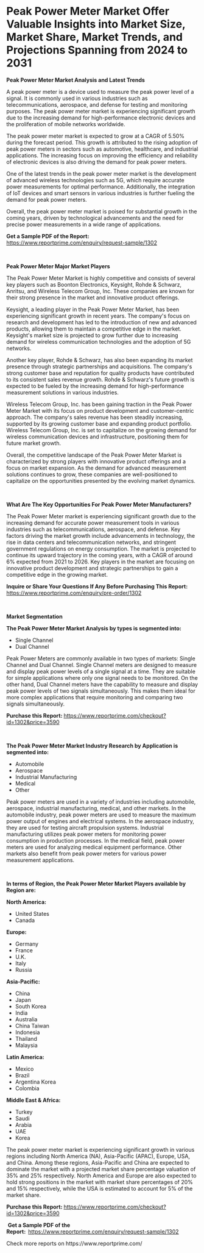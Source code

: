 <p><h1>Peak Power Meter Market Offer Valuable Insights into Market Size, Market Share, Market Trends, and Projections Spanning from 2024 to 2031</h1></p><p><strong>Peak Power Meter Market Analysis and Latest Trends</strong></p>
<p><p>A peak power meter is a device used to measure the peak power level of a signal. It is commonly used in various industries such as telecommunications, aerospace, and defense for testing and monitoring purposes. The peak power meter market is experiencing significant growth due to the increasing demand for high-performance electronic devices and the proliferation of mobile networks worldwide.</p><p>The peak power meter market is expected to grow at a CAGR of 5.50% during the forecast period. This growth is attributed to the rising adoption of peak power meters in sectors such as automotive, healthcare, and industrial applications. The increasing focus on improving the efficiency and reliability of electronic devices is also driving the demand for peak power meters.</p><p>One of the latest trends in the peak power meter market is the development of advanced wireless technologies such as 5G, which require accurate power measurements for optimal performance. Additionally, the integration of IoT devices and smart sensors in various industries is further fueling the demand for peak power meters.</p><p>Overall, the peak power meter market is poised for substantial growth in the coming years, driven by technological advancements and the need for precise power measurements in a wide range of applications.</p></p>
<p><strong>Get a Sample PDF of the Report:&nbsp;</strong> <a href="https://www.reportprime.com/enquiry/request-sample/1302">https://www.reportprime.com/enquiry/request-sample/1302</a></p>
<p>&nbsp;</p>
<p><strong>Peak Power Meter Major Market Players</strong></p>
<p><p>The Peak Power Meter Market is highly competitive and consists of several key players such as Boonton Electronics, Keysight, Rohde & Schwarz, Anritsu, and Wireless Telecom Group, Inc. These companies are known for their strong presence in the market and innovative product offerings.</p><p>Keysight, a leading player in the Peak Power Meter Market, has been experiencing significant growth in recent years. The company's focus on research and development has led to the introduction of new and advanced products, allowing them to maintain a competitive edge in the market. Keysight's market size is projected to grow further due to increasing demand for wireless communication technologies and the adoption of 5G networks.</p><p>Another key player, Rohde & Schwarz, has also been expanding its market presence through strategic partnerships and acquisitions. The company's strong customer base and reputation for quality products have contributed to its consistent sales revenue growth. Rohde & Schwarz's future growth is expected to be fueled by the increasing demand for high-performance measurement solutions in various industries.</p><p>Wireless Telecom Group, Inc. has been gaining traction in the Peak Power Meter Market with its focus on product development and customer-centric approach. The company's sales revenue has been steadily increasing, supported by its growing customer base and expanding product portfolio. Wireless Telecom Group, Inc. is set to capitalize on the growing demand for wireless communication devices and infrastructure, positioning them for future market growth.</p><p>Overall, the competitive landscape of the Peak Power Meter Market is characterized by strong players with innovative product offerings and a focus on market expansion. As the demand for advanced measurement solutions continues to grow, these companies are well-positioned to capitalize on the opportunities presented by the evolving market dynamics.</p></p>
<p>&nbsp;</p>
<p><strong>What Are The Key Opportunities For Peak Power Meter Manufacturers?</strong></p>
<p><p>The Peak Power Meter market is experiencing significant growth due to the increasing demand for accurate power measurement tools in various industries such as telecommunications, aerospace, and defense. Key factors driving the market growth include advancements in technology, the rise in data centers and telecommunication networks, and stringent government regulations on energy consumption. The market is projected to continue its upward trajectory in the coming years, with a CAGR of around 6% expected from 2021 to 2026. Key players in the market are focusing on innovative product development and strategic partnerships to gain a competitive edge in the growing market.</p></p>
<p><strong>Inquire or Share Your Questions If Any Before Purchasing This Report:</strong> <a href="https://www.reportprime.com/enquiry/pre-order/1302">https://www.reportprime.com/enquiry/pre-order/1302</a></p>
<p>&nbsp;</p>
<p><strong>Market Segmentation</strong></p>
<p><strong>The Peak Power Meter Market Analysis by types is segmented into:</strong></p>
<p><ul><li>Single Channel</li><li>Dual Channel</li></ul></p>
<p><p>Peak Power Meters are commonly available in two types of markets: Single Channel and Dual Channel. Single Channel meters are designed to measure and display peak power levels of a single signal at a time. They are suitable for simple applications where only one signal needs to be monitored. On the other hand, Dual Channel meters have the capability to measure and display peak power levels of two signals simultaneously. This makes them ideal for more complex applications that require monitoring and comparing two signals simultaneously.</p></p>
<p><strong>Purchase this Report:&nbsp;</strong><a href="https://www.reportprime.com/checkout?id=1302&price=3590">https://www.reportprime.com/checkout?id=1302&price=3590</a></p>
<p>&nbsp;</p>
<p><strong>The Peak Power Meter Market Industry Research by Application is segmented into:</strong></p>
<p><ul><li>Automobile</li><li>Aerospace</li><li>Industrial Manufacturing</li><li>Medical</li><li>Other</li></ul></p>
<p><p>Peak power meters are used in a variety of industries including automobile, aerospace, industrial manufacturing, medical, and other markets. In the automobile industry, peak power meters are used to measure the maximum power output of engines and electrical systems. In the aerospace industry, they are used for testing aircraft propulsion systems. Industrial manufacturing utilizes peak power meters for monitoring power consumption in production processes. In the medical field, peak power meters are used for analyzing medical equipment performance. Other markets also benefit from peak power meters for various power measurement applications.</p></p>
<p>&nbsp;</p>
<p><strong>In terms of Region, the Peak Power Meter Market Players available by Region are:</strong></p>
<p>
    <p> <strong> North America: </strong>
        <ul>
            <li>United States</li>
            <li>Canada</li>
        </ul>
        </p> 
    <p> <strong> Europe: </strong>
        <ul>
            <li>Germany</li>
            <li>France</li>
            <li>U.K.</li>
            <li>Italy</li>
            <li>Russia</li>
        </ul>
        </p> 
    <p> <strong> Asia-Pacific: </strong>
        <ul>
            <li>China</li>
            <li>Japan</li>
            <li>South Korea</li>
            <li>India</li>
            <li>Australia</li>
            <li>China Taiwan</li>
            <li>Indonesia</li>
            <li>Thailand</li>
            <li>Malaysia</li>
        </ul>
        </p> 
    <p> <strong> Latin America: </strong>
        <ul>
            <li>Mexico</li>
            <li>Brazil</li>
            <li>Argentina Korea</li>
            <li>Colombia</li>
        </ul>
        </p> 
    <p> <strong> Middle East & Africa: </strong>
        <ul>
            <li>Turkey</li>
            <li>Saudi</li>
            <li>Arabia</li>
            <li>UAE</li>
            <li>Korea</li>
        </ul>
    </p>
    </p>
<p><p>The peak power meter market is experiencing significant growth in various regions including North America (NA), Asia-Pacific (APAC), Europe, USA, and China. Among these regions, Asia-Pacific and China are expected to dominate the market with a projected market share percentage valuation of 35% and 25% respectively. North America and Europe are also expected to hold strong positions in the market with market share percentages of 20% and 15% respectively, while the USA is estimated to account for 5% of the market share.</p></p>
<p><strong>Purchase this Report: </strong><a href="https://www.reportprime.com/checkout?id=1302&price=3590">https://www.reportprime.com/checkout?id=1302&price=3590</a></p>
<p>&nbsp;<strong>Get a Sample PDF of the Report:&nbsp;&nbsp;</strong><a href="https://www.reportprime.com/enquiry/request-sample/1302">https://www.reportprime.com/enquiry/request-sample/1302</a></p>
<p><strong></strong></p>
<p>Check more reports on https://www.reportprime.com/</p>